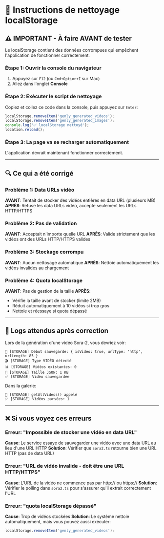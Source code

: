 # 🧹 Instructions de nettoyage localStorage

## ⚠️ IMPORTANT - À faire AVANT de tester

Le localStorage contient des données corrompues qui empêchent l'application de fonctionner correctement.

### Étape 1: Ouvrir la console du navigateur

1. Appuyez sur `F12` (ou `Cmd+Option+I` sur Mac)
2. Allez dans l'onglet **Console**

### Étape 2: Exécuter le script de nettoyage

Copiez et collez ce code dans la console, puis appuyez sur `Enter`:

```javascript
localStorage.removeItem('genly_generated_videos');
localStorage.removeItem('genly_generated_images');
console.log('✅ localStorage nettoyé');
location.reload();
```

### Étape 3: La page va se recharger automatiquement

L'application devrait maintenant fonctionner correctement.

---

## 🔍 Ce qui a été corrigé

### Problème 1: Data URLs vidéo
**AVANT**: Tentait de stocker des vidéos entières en data URL (plusieurs MB)
**APRÈS**: Refuse les data URLs vidéo, accepte seulement les URLs HTTP/HTTPS

### Problème 2: Pas de validation
**AVANT**: Acceptait n'importe quelle URL
**APRÈS**: Valide strictement que les vidéos ont des URLs HTTP/HTTPS valides

### Problème 3: Stockage corrompu
**AVANT**: Aucun nettoyage automatique
**APRÈS**: Nettoie automatiquement les vidéos invalides au chargement

### Problème 4: Quota localStorage
**AVANT**: Pas de gestion de la taille
**APRÈS**:
- Vérifie la taille avant de stocker (limite 2MB)
- Réduit automatiquement à 10 vidéos si trop gros
- Nettoie et réessaye si quota dépassé

---

## 🎯 Logs attendus après correction

Lors de la génération d'une vidéo Sora-2, vous devriez voir:

```
💾 [STORAGE] Début sauvegarde: { isVideo: true, urlType: 'http', urlLength: 85 }
🎬 [STORAGE] Type VIDÉO détecté
📊 [STORAGE] Vidéos existantes: 0
💾 [STORAGE] Taille JSON: 1 KB
✅ [STORAGE] Vidéo sauvegardée
```

Dans la galerie:

```
📂 [STORAGE] getAllVideos() appelé
✅ [STORAGE] Vidéos parsées: 1
```

---

## ❌ Si vous voyez ces erreurs

### Erreur: "Impossible de stocker une vidéo en data URL"
**Cause**: Le service essaye de sauvegarder une vidéo avec une data URL au lieu d'une URL HTTP
**Solution**: Vérifier que `sora2.ts` retourne bien une URL HTTP (pas de data URL)

### Erreur: "URL de vidéo invalide - doit être une URL HTTP/HTTPS"
**Cause**: L'URL de la vidéo ne commence pas par http:// ou https://
**Solution**: Vérifier le polling dans `sora2.ts` pour s'assurer qu'il extrait correctement l'URL

### Erreur: "quota localStorage dépassé"
**Cause**: Trop de vidéos stockées
**Solution**: Le système nettoie automatiquement, mais vous pouvez aussi exécuter:
```javascript
localStorage.removeItem('genly_generated_videos');
```

